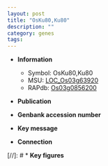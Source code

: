```yaml
---
layout: post
title: "OsKu80,Ku80"
description: ""
category: genes
tags: 
---
```


* **Information**  
    + Symbol: OsKu80,Ku80  
    + MSU: [LOC_Os03g63920](http://rice.uga.edu/cgi-bin/ORF_infopage.cgi?orf=LOC_Os03g63920)  
    + RAPdb: [Os03g0856200](http://rapdb.dna.affrc.go.jp/viewer/gbrowse_details/irgsp1?name=Os03g0856200)  

* **Publication**  

* **Genbank accession number**  

* **Key message**  

* **Connection**  

[//]: # * **Key figures**  


